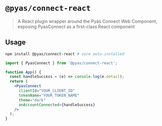 # `@pyas/connect-react`

> A React plugin wrapper around the Pyas Connect Web Component, exposing PyasConnect as a first-class React component

## Usage

```bash
npm install @pyas/connect-react # core auto-installed
```
```jsx
import { PyasConnect } from '@pyas/connect-react';

function App() {
  const handleSuccess = (e) => console.log(e.detail);
  return (
    <PyasConnect
      clientId="YOUR_CLIENT_ID"
      tokenName="YOUR_TOKEN_NAME"
      theme="dark"
      onAccountConnected={handleSuccess}
    />
  );
}
```
